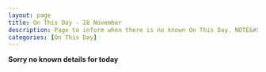 ```yaml
---
layout: page
title: On This Day - 28 November
description: Page to inform when there is no known On This Day. NOTE&#58; There may still be comments.
categories: [On This Day]
---
```


**Sorry no known details for today**

<style>
body > header > div > nav > div > a:nth-child(5) {
  width: 100%;
  height: 100%;
  animation: pulse 0.5s 5;
}

@keyframes pulse {
  0% {
    background-color: #f00;
  }
  100% {
    background-color: #fff;
  }
}
</style>


